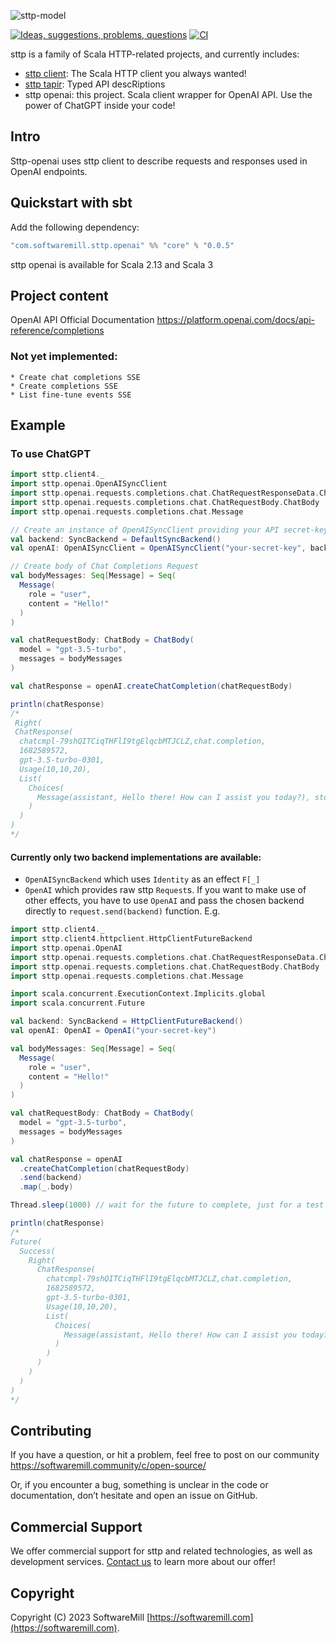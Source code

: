![sttp-model](https://github.com/softwaremill/sttp-openai/raw/master/banner.jpg)


[![Ideas, suggestions, problems, questions](https://img.shields.io/badge/Discourse-ask%20question-blue)](https://softwaremill.community/c/tapir)
[![CI](https://github.com/softwaremill/sttp-openai/workflows/CI/badge.svg)](https://github.com/softwaremill/sttp-openai/actions?query=workflow%3ACI+branch%3Amaster)

[//]: # ([![Maven Central]&#40;https://maven-badges.herokuapp.com/maven-central/com.softwaremill.sttp.openai.svg&#41;&#40;https://maven-badges.herokuapp.com/maven-central/com.softwaremill.sttp.openai&#41;)
sttp is a family of Scala HTTP-related projects, and currently includes:

* [sttp client](https://github.com/softwaremill/sttp): The Scala HTTP client you always wanted!
* [sttp tapir](https://github.com/softwaremill/tapir): Typed API descRiptions
* sttp openai: this project. Scala client wrapper for OpenAI API. Use the power of ChatGPT inside your code!

## Intro
Sttp-openai uses sttp client to describe requests and responses used in OpenAI endpoints.

## Quickstart with sbt

Add the following dependency:

```sbt
"com.softwaremill.sttp.openai" %% "core" % "0.0.5"
```

sttp openai is available for Scala 2.13 and Scala 3

## Project content

OpenAI API Official Documentation https://platform.openai.com/docs/api-reference/completions

### Not yet implemented:
    * Create chat completions SSE
    * Create completions SSE
    * List fine-tune events SSE

## Example

### To use ChatGPT

```scala mdoc:compile-only 
import sttp.client4._
import sttp.openai.OpenAISyncClient
import sttp.openai.requests.completions.chat.ChatRequestResponseData.ChatResponse
import sttp.openai.requests.completions.chat.ChatRequestBody.ChatBody
import sttp.openai.requests.completions.chat.Message

// Create an instance of OpenAISyncClient providing your API secret-key and sync backend instance
val backend: SyncBackend = DefaultSyncBackend()
val openAI: OpenAISyncClient = OpenAISyncClient("your-secret-key", backend)

// Create body of Chat Completions Request
val bodyMessages: Seq[Message] = Seq(
  Message(
    role = "user",
    content = "Hello!"
  )
)

val chatRequestBody: ChatBody = ChatBody(
  model = "gpt-3.5-turbo",
  messages = bodyMessages
)

val chatResponse = openAI.createChatCompletion(chatRequestBody)

println(chatResponse)
/*
 Right(
 ChatResponse(
  chatcmpl-79shQITCiqTHFlI9tgElqcbMTJCLZ,chat.completion,
  1682589572,
  gpt-3.5-turbo-0301,
  Usage(10,10,20),
  List(
    Choices(
      Message(assistant, Hello there! How can I assist you today?), stop, 0)
    )
  )
)
*/
```
#### Currently only two backend implementations are available:
* `OpenAISyncBackend` which uses `Identity` as an effect `F[_]`
* `OpenAI` which provides raw sttp `Request`s. 
If you want to make use of other effects, you have to use `OpenAI` and pass the chosen backend directly to `request.send(backend)` function.
E.g.

```scala mdoc:compile-only 
import sttp.client4._
import sttp.client4.httpclient.HttpClientFutureBackend
import sttp.openai.OpenAI
import sttp.openai.requests.completions.chat.ChatRequestResponseData.ChatResponse
import sttp.openai.requests.completions.chat.ChatRequestBody.ChatBody
import sttp.openai.requests.completions.chat.Message

import scala.concurrent.ExecutionContext.Implicits.global
import scala.concurrent.Future

val backend: SyncBackend = HttpClientFutureBackend()
val openAI: OpenAI = OpenAI("your-secret-key")

val bodyMessages: Seq[Message] = Seq(
  Message(
    role = "user",
    content = "Hello!"
  )
)

val chatRequestBody: ChatBody = ChatBody(
  model = "gpt-3.5-turbo",
  messages = bodyMessages
)

val chatResponse = openAI
  .createChatCompletion(chatRequestBody)
  .send(backend)
  .map(_.body)

Thread.sleep(1000) // wait for the future to complete, just for a test case

println(chatResponse)
/*
Future(
  Success(
    Right(
      ChatResponse(
        chatcmpl-79shQITCiqTHFlI9tgElqcbMTJCLZ,chat.completion,
        1682589572,
        gpt-3.5-turbo-0301,
        Usage(10,10,20),
        List(
          Choices(
            Message(assistant, Hello there! How can I assist you today?), stop, 0)
          )
        )
      )
    )
  )
)
*/
```
## Contributing

If you have a question, or hit a problem, feel free to post on our community https://softwaremill.community/c/open-source/

Or, if you encounter a bug, something is unclear in the code or documentation, don’t hesitate and open an issue on GitHub.

## Commercial Support

We offer commercial support for sttp and related technologies, as well as development services. [Contact us](https://softwaremill.com) to learn more about our offer!

## Copyright

Copyright (C) 2023 SoftwareMill [https://softwaremill.com](https://softwaremill.com).
